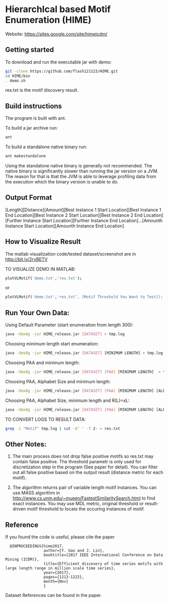 # HierarchIcal based Motif Enumeration (HIME)

Website: https://sites.google.com/site/himeicdm/


## Getting started

To download and run the executable jar with demo:

```bash
git -clone https://github.com/flash121123/HIME.git
cd HIME/bin
. demo.sh
```

res.txt is the motif discovery result.


## Build instructions

The program is built with ant.

To build a jar archive run:

```bash
ant
```

To build a standalone native binary run:

```bash
ant makestandalone
```

Using the standalone native binary is generally not recommended.
The native binary is significantly slower than running the jar version on a JVM. The reason for that is that the JVM
is able to leverage profiling data from the execution which the binary version is unable to do.


## Output Format

[Length][Distance][Amount][Best Instance 1 Start Location][Best Instance 1 End Location][Best Instance 2 Start Location][Best Instance 2 End Location][Further Instance Start Location][Further Instance End Location]…[Amounth Instance Start Location][Amounth Instance End Location]


## How to Visualize Result

The matlab visualization code/tested dataset/screenshot are in  http://bit.ly/2rvBETV

TO VISUALIZE DEMO IN MATLAB:

```bash
plotVLMotif('demo.txt','res.txt');
```

or

```bash
plotVLMotif('demo.txt','res.txt’, [Motif Threshold You Want to Test]);
```

## Run Your Own Data:

Using Default Parameter (start enumeration from length 300):

```bash
java -Xmx8g -jar HIME_release.jar [DATASET] > tmp.log
```

Choosing minimum length start enumeration:

```bash
java -Xmx8g -jar HIME_release.jar [DATASET] [MINIMUM LENGTH] > tmp.log
```

Choosing PAA and minimum length:

```bash
java -Xmx8g -jar HIME_release.jar [DATASET] [PAA] [MINIMUM LENGTH]  > tmp.log
```


Choosing PAA, Alphabet Size and minimum length:

```bash
java -Xmx8g -jar HIME_release.jar [DATASET] [PAA] [MINIMUM LENGTH] [ALPHABET SIZE]  > tmp.log
```

Choosing PAA, Alphabet Size, minimum length and R(L)=xL:

```bash
java -Xmx8g -jar HIME_release.jar [DATASET] [PAA] [MINIMUM LENGTH] [ALPHABET SIZE] [x]  > tmp.log
```


TO CONVERT LOGS TO RESULT DATA:

```bash
grep -i "Motif" tmp.log | cut -d' ' -f 2- > res.txt
```

## Other Notes:

1. The main process does not drop false positive motifs so res.txt may contain false positive. The threshold parametr is only used for discretization step in the program (See paper for detail). You can filter out all false positive based on the output result (distance metric for each motif).

2. The algorithm returns pair of variable length motif instances. You can use MASS algorithm in http://www.cs.unm.edu/~mueen/FastestSimilaritySearch.html to find exact instances. You may use MDL metric, original threshold or result-driven motif threshold to locate the occuring instances of motif.


## Reference

If you found the code is useful, please cite the paper

```
  @INPROCEEDINGS{hime2017,
                 author={Y. Gao and J. Lin},
                 booktitle={2017 IEEE International Conference on Data Mining (ICDM)},
                 title={Efficient discovery of time series motifs with large length range in million scale time series},
                 year={2017},
                 pages={1213-1222},
                 month={Nov}
                 }
```

Dataset References can be found in the paper.



